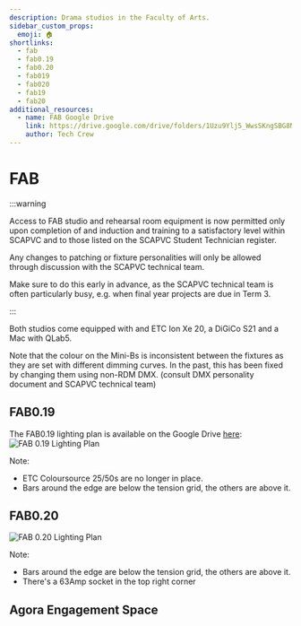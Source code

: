 ```yaml
---
description: Drama studios in the Faculty of Arts.
sidebar_custom_props:
  emoji: 🏠
shortlinks:
  - fab
  - fab0.19
  - fab0.20
  - fab019
  - fab020
  - fab19
  - fab20
additional_resources:
  - name: FAB Google Drive
    link: https://drive.google.com/drive/folders/1Uzu9Ylj5_WwsSKngSBG8N3sVTfkErDWO?usp=drive_link
    author: Tech Crew
---
```


# FAB

:::warning

Access to FAB studio and rehearsal room equipment is now permitted only upon completion of and induction and training to a satisfactory level within SCAPVC and to those listed on the SCAPVC Student Technician register.

Any changes to patching or fixture personalities will only be allowed through discussion with the SCAPVC technical team.

Make sure to do this early in advance, as the SCAPVC technical team is often particularly busy, e.g. when final year projects are due in Term 3. 

:::

Both studios come equipped with and ETC Ion Xe 20, a DiGiCo S21 and a Mac with QLab5.

Note that the colour on the Mini-Bs is inconsistent between the fixtures as they are set with different dimming curves.
In the past, this has been fixed by changing them using non-RDM DMX. (consult DMX personality document and SCAPVC technical team)

## FAB0.19

<!-- ### [Campus Map](https://campus.warwick.ac.uk/search/623c8961421e6f5928c0fb67?projectId=warwick)

<iframe width="100%" height="600" src="https://campus.warwick.ac.uk/search/623c8961421e6f5928c0fb67?projectId=warwick"></iframe> -->

The FAB0.19 lighting plan is available on the Google Drive
[here](https://drive.google.com/file/d/1EaH2392dtF6lZvB4KbhHHYr4gnK4AxtC/view?usp=sharing):
![FAB 0.19 Lighting Plan](fab019-lighting.jpg)

Note:

- ETC Coloursource 25/50s are no longer in place.
- Bars around the edge are below the tension grid, the others are above it.

## FAB0.20

![FAB 0.20 Lighting Plan](fab020-lighting.png)

Note:

- Bars around the edge are below the tension grid, the others are above it.
- There's a 63Amp socket in the top right corner

<!-- ### [Campus Map](https://campus.warwick.ac.uk/search/623c8961421e6f5928c0fb6a?projectId=warwick)

<iframe width="100%" height="600" src="https://campus.warwick.ac.uk/search/623c8961421e6f5928c0fb6a?projectId=warwick"></iframe> -->

## Agora Engagement Space
